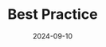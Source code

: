 ---
title: Best Practice
date: 2024-09-10
type: landing

sections:
  - block: markdown
    content:
      title: Best Practice
      text: |
        {{% callout note %}}
        Stay tuned! You will find best practice on persistent identifiers here soon.
        {{% /callout %}}
    design:
      columns: '1'
---